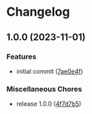 # Changelog

## 1.0.0 (2023-11-01)


### Features

* initial commit ([7ae0e4f](https://github.com/Nolway/vite-grakkit-hrm/commit/7ae0e4f70605c8d5a03da81b785f34f2cf9b3251))


### Miscellaneous Chores

* release 1.0.0 ([4f7d7b5](https://github.com/Nolway/vite-grakkit-hrm/commit/4f7d7b53397d6cd29b6eb68efe7f970b58076be7))
